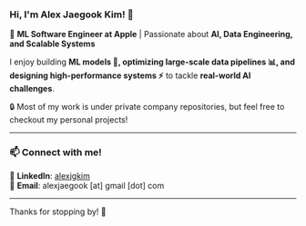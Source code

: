### Hi, I'm Alex Jaegook Kim! 👋

🚀 **ML Software Engineer at Apple** | Passionate about **AI, Data Engineering, and Scalable Systems**  

I enjoy building **ML models 🤖, optimizing large-scale data pipelines 📊, and designing high-performance systems ⚡** to tackle **real-world AI challenges**.  

🔒 Most of my work is under private company repositories, but feel free to checkout my personal projects!  

---

### 📫 Connect with me!  
📎 **LinkedIn**: [alexjgkim](https://linkedin.com/in/alexjgkim)  
📧 **Email**: alexjaegook [at] gmail [dot] com  

---

Thanks for stopping by! 🚀  
